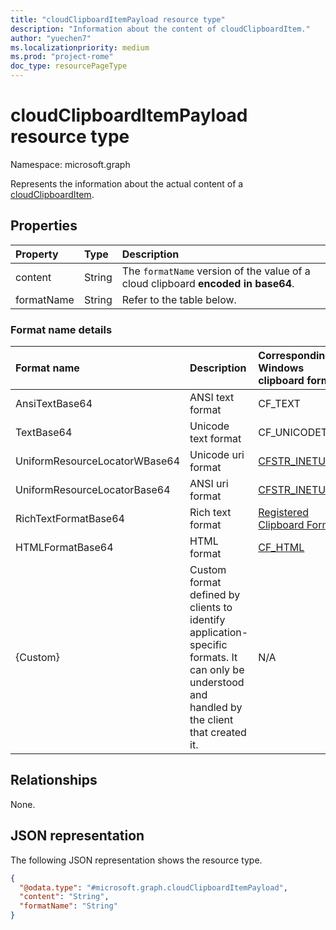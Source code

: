 ```yaml
---
title: "cloudClipboardItemPayload resource type"
description: "Information about the content of cloudClipboardItem."
author: "yuechen7"
ms.localizationpriority: medium
ms.prod: "project-rome"
doc_type: resourcePageType
---
```


# cloudClipboardItemPayload resource type

Namespace: microsoft.graph


Represents the information about the actual content of a [cloudClipboardItem](../resources/cloudclipboarditem.md).

## Properties
|Property|Type|Description|
|:---|:---|:---|
|content|String|The `formatName` version of the value of a cloud clipboard **encoded in base64**.|
|formatName|String|Refer to the table below.|

### Format name details
|Format name |Description |Corresponding Windows clipboard formats |
|:---|:---|:---|
| AnsiTextBase64                      | ANSI text format                      | CF_TEXT                                 |
| TextBase64                          | Unicode text format                   | CF_UNICODETEXT                          |
| UniformResourceLocatorWBase64       | Unicode uri format                    | [CFSTR_INETURLW](/windows/win32/shell/clipboard#cfstr_ineturl)                          |
| UniformResourceLocatorBase64        | ANSI uri format                       | [CFSTR_INETURLA](/windows/win32/shell/clipboard#cfstr_ineturl)                          |
| RichTextFormatBase64                | Rich text format                      | [Registered Clipboard Format](/windows/win32/dataxchg/clipboard-formats#registered-clipboard-formats)  |
| HTMLFormatBase64                    | HTML format                           | [CF_HTML](/windows/win32/dataxchg/html-clipboard-format)  |
| {Custom}                      | Custom format defined by clients to identify application-specific formats. It can only be understood and handled by the client that created it.   | N/A  |

## Relationships
None.

## JSON representation
The following JSON representation shows the resource type.
<!-- {
  "blockType": "resource",
  "@odata.type": "microsoft.graph.cloudClipboardItemPayload"
}
-->
``` json
{
  "@odata.type": "#microsoft.graph.cloudClipboardItemPayload",
  "content": "String",
  "formatName": "String"
}
```

